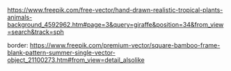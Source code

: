 https://www.freepik.com/free-vector/hand-drawn-realistic-tropical-plants-animals-background_4592962.htm#page=3&query=giraffe&position=34&from_view=search&track=sph

border: https://www.freepik.com/premium-vector/square-bamboo-frame-blank-pattern-summer-single-vector-object_21100273.htm#from_view=detail_alsolike